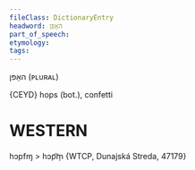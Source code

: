 ```yaml
---
fileClass: DictionaryEntry
headword: האָפּן
part_of_speech: 
etymology: 
tags: 
---
```

האָפּן
(ᴘʟᴜʀᴀʟ)

{CEYD}
hops (bot.), confetti

WESTERN
========

hɔpfɱ > hɔp͡m̩ {WTCP, Dunajská Streda, 47179}
